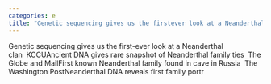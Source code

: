 ```yaml
---
categories: e
title: "Genetic sequencing gives us the firstever look at a Neanderthal clan  KCCU"
---
```

Genetic sequencing gives us the first-ever look at a Neanderthal clan&nbsp;&nbsp;KCCUAncient DNA gives rare snapshot of Neanderthal family ties&nbsp;&nbsp;The Globe and MailFirst known Neanderthal family found in cave in Russia&nbsp;&nbsp;The Washington PostNeanderthal DNA reveals first family portr